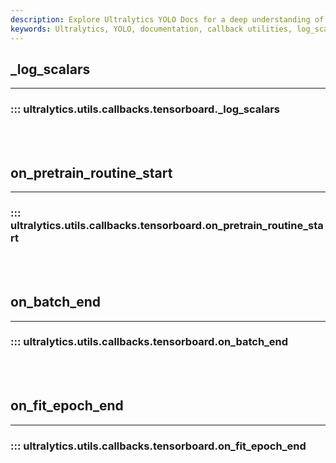 ```yaml
---
description: Explore Ultralytics YOLO Docs for a deep understanding of log_scalars, on_batch_end & other callback utilities embedded in the tensorboard module.
keywords: Ultralytics, YOLO, documentation, callback utilities, log_scalars, on_batch_end, tensorboard
---
```


## _log_scalars
---
### ::: ultralytics.utils.callbacks.tensorboard._log_scalars
<br><br>

## on_pretrain_routine_start
---
### ::: ultralytics.utils.callbacks.tensorboard.on_pretrain_routine_start
<br><br>

## on_batch_end
---
### ::: ultralytics.utils.callbacks.tensorboard.on_batch_end
<br><br>

## on_fit_epoch_end
---
### ::: ultralytics.utils.callbacks.tensorboard.on_fit_epoch_end
<br><br>